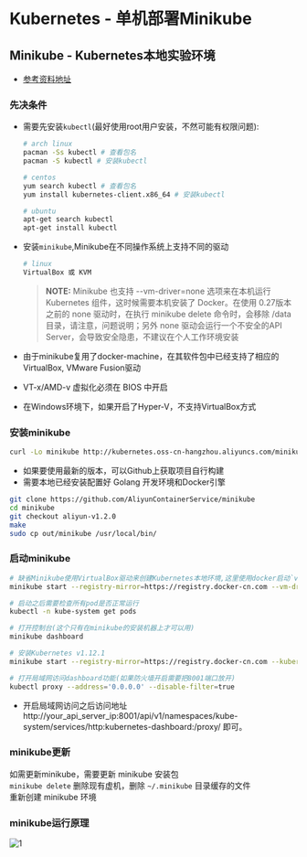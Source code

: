 # Kubernetes - 单机部署Minikube

## Minikube - Kubernetes本地实验环境

* [参考资料地址](https://yq.aliyun.com/articles/221687)

### 先决条件

* 需要先安装`kubectl`(最好使用root用户安装，不然可能有权限问题):

    ```bash
    # arch linux
    pacman -Ss kubectl # 查看包名
    pacman -S kubectl # 安装kubectl

    # centos
    yum search kubectl # 查看包名
    yum install kubernetes-client.x86_64 # 安装kubectl

    # ubuntu
    apt-get search kubectl
    apt-get install kubectl
    ```
* 安装`minikube`,Minikube在不同操作系统上支持不同的驱动

    ```bash
    # linux
    VirtualBox 或 KVM
    ```
    > **NOTE:** Minikube 也支持 --vm-driver=none 选项来在本机运行 Kubernetes 组件，这时候需要本机安装了 Docker。在使用 0.27版本之前的 none 驱动时，在执行 minikube delete 命令时，会移除 /data 目录，请注意，问题说明；另外 none 驱动会运行一个不安全的API Server，会导致安全隐患，不建议在个人工作环境安装
* 由于minikube复用了docker-machine，在其软件包中已经支持了相应的VirtualBox, VMware Fusion驱动
* VT-x/AMD-v 虚拟化必须在 BIOS 中开启
* 在Windows环境下，如果开启了Hyper-V，不支持VirtualBox方式

### 安装minikube

```bash
curl -Lo minikube http://kubernetes.oss-cn-hangzhou.aliyuncs.com/minikube/releases/v1.2.0/minikube-linux-amd64 && chmod +x minikube && sudo mv minikube /usr/local/bin/
```

* 如果要使用最新的版本，可以Github上获取项目自行构建
* 需要本地已经安装配置好 Golang 开发环境和Docker引擎

```bash
git clone https://github.com/AliyunContainerService/minikube
cd minikube
git checkout aliyun-v1.2.0
make
sudo cp out/minikube /usr/local/bin/
```

### 启动minikube

```bash
# 缺省Minikube使用VirtualBox驱动来创建Kubernetes本地环境,这里使用docker启动`vm-driver=none`
minikube start --registry-mirror=https://registry.docker-cn.com --vm-driver=none

# 启动之后需要检查所有pod是否正常运行
kubectl -n kube-system get pods

# 打开控制台(这个只有在minikube的安装机器上才可以用)
minikube dashboard

# 安装Kubernetes v1.12.1
minikube start --registry-mirror=https://registry.docker-cn.com --kubernetes-version v1.12.1

# 打开局域网访问dashboard功能(如果防火墙开启需要把8001端口放开)
kubectl proxy --address='0.0.0.0' --disable-filter=true
```

* 开启局域网访问之后访问地址 http://your_api_server_ip:8001/api/v1/namespaces/kube-system/services/http:kubernetes-dashboard:/proxy/ 即可。

### minikube更新

如需更新minikube，需要更新 minikube 安装包  
`minikube delete` 删除现有虚机，删除 `~/.minikube` 目录缓存的文件  
重新创建 minikube 环境

### minikube运行原理

![1](http://cdn.go99.top/docs/devops/k8s/k8s-learning/install-1.jpeg)
